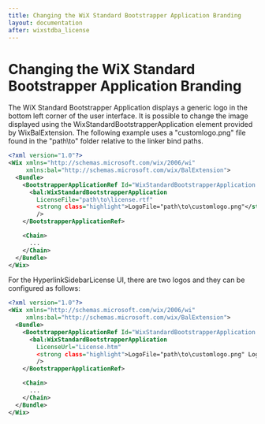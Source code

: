 ```yaml
---
title: Changing the WiX Standard Bootstrapper Application Branding
layout: documentation
after: wixstdba_license
---
```

# Changing the WiX Standard Bootstrapper Application Branding

The WiX Standard Bootstrapper Application displays a generic logo in the bottom left corner of the user interface. It is possible to change the image displayed using the WixStandardBootstrapperApplication element provided by WixBalExtension. The following example uses a "customlogo.png" file found in the "path\to" folder relative to the linker bind paths.

```xml
<?xml version="1.0"?>
<Wix xmlns="http://schemas.microsoft.com/wix/2006/wi"
     xmlns:bal="http://schemas.microsoft.com/wix/BalExtension">
  <Bundle>
    <BootstrapperApplicationRef Id="WixStandardBootstrapperApplication.RtfLicense">
      <bal:WixStandardBootstrapperApplication
        LicenseFile="path\to\license.rtf"
        <strong class="highlight">LogoFile="path\to\customlogo.png"</strong>
        />
    </BootstrapperApplicationRef>

    <Chain>
      ...
    </Chain>
  </Bundle>
</Wix>
```

For the HyperlinkSidebarLicense UI, there are two logos and they can be configured as follows:

```xml
<?xml version="1.0"?>
<Wix xmlns="http://schemas.microsoft.com/wix/2006/wi"
     xmlns:bal="http://schemas.microsoft.com/wix/BalExtension">
  <Bundle>
    <BootstrapperApplicationRef Id="WixStandardBootstrapperApplication.HyperlinkSidebarLicense">
      <bal:WixStandardBootstrapperApplication
        LicenseUrl="License.htm"
        <strong class="highlight">LogoFile="path\to\customlogo.png" LogoSideFile="path\to\customsidelogo.png"</strong>
        />
    </BootstrapperApplicationRef>

    <Chain>
      ...
    </Chain>
  </Bundle>
</Wix>
```
